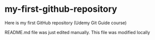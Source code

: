 # my-first-github-repository
Here is my first GitHub repository (Udemy Git Guide course)

README.md file was just edited manually. This file was modified locally
